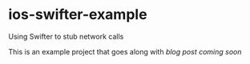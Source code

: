 # ios-swifter-example
Using Swifter to stub network calls

This is an example project that goes along with *blog post coming soon*
